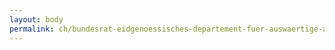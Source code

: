 ```yaml
---
layout: body
permalink: ch/bundesrat-eidgenoessisches-departement-fuer-auswaertige-angelegenheiten-direktion-fuer-europaeische-angelegenheiten-abteilung-wirtschaft-sektion-wirtschafts-und-finanzfragen/
---
```


